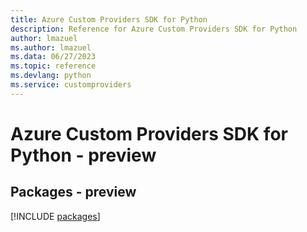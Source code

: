 ```yaml
---
title: Azure Custom Providers SDK for Python
description: Reference for Azure Custom Providers SDK for Python
author: lmazuel
ms.author: lmazuel
ms.data: 06/27/2023
ms.topic: reference
ms.devlang: python
ms.service: customproviders
---
```

# Azure Custom Providers SDK for Python - preview
## Packages - preview
[!INCLUDE [packages](custom-providers-index.md)]